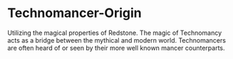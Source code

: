 # Technomancer-Origin
Utilizing the magical properties of Redstone. The magic of Technomancy acts as a bridge between the mythical and modern world. Technomancers are often heard of or seen by their more well known mancer counterparts.
